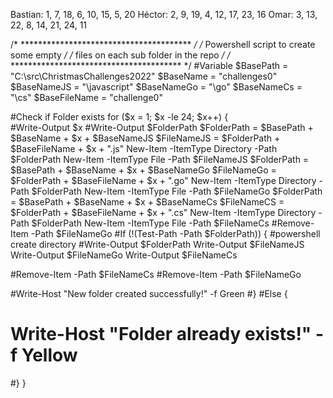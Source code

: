 Bastian: 1, 7, 18, 6, 10, 15, 5, 20
Héctor: 2, 9, 19, 4, 12, 17, 23, 16
Omar: 3, 13, 22, 8, 14, 21, 24, 11

/* *************************************** */
/* Powershell script to create some empty  */
/* files on each sub folder in the repo    */
/* *************************************** */
#Variable
$BasePath = "C:\src\ChristmasChallenges2022\"
$BaseName = "challenges0"
$BaseNameJS = "\javascript\"
$BaseNameGo = "\go\"
$BaseNameCs = "\cs\"
$BaseFileName = "challenge0"

#Check if Folder exists
for ($x = 1; $x -le 24; $x++) {   
  #Write-Output $x
  #Write-Output   $FolderPath
  $FolderPath = $BasePath + $BaseName + $x + $BaseNameJS
  $FileNameJS = $FolderPath + $BaseFileName + $x + ".js"
  New-Item -ItemType Directory -Path $FolderPath
  New-Item -ItemType File -Path $FileNameJS
  $FolderPath = $BasePath + $BaseName + $x + $BaseNameGo
  $FileNameGo = $FolderPath + $BaseFileName + $x + ".go"
  New-Item -ItemType Directory -Path $FolderPath
  New-Item -ItemType File -Path $FileNameGo
  $FolderPath = $BasePath + $BaseName + $x + $BaseNameCs
  $FileNameCS = $FolderPath + $BaseFileName + $x + ".cs"
  New-Item -ItemType Directory -Path $FolderPath
  New-Item -ItemType File -Path $FileNameCs
  #Remove-Item -Path $FileNameGo
  #If (!(Test-Path -Path $FolderPath)) {
  #powershell create directory
  #Write-Output   $FolderPath
  Write-Output  $FileNameJS
  Write-Output  $FileNameGo
  Write-Output  $FileNameCs
  
  #Remove-Item -Path $FileNameCs
  #Remove-Item -Path $FileNameGo
  
  #Write-Host "New folder created successfully!" -f Green
  #}
  #Else {
  #  Write-Host "Folder already exists!" -f Yellow
  #}
}  

